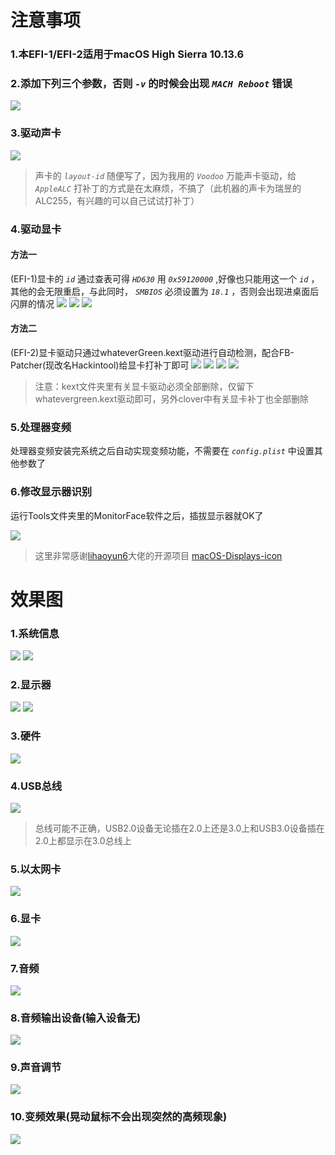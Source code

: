 # 注意事项
### 1.本EFI-1/EFI-2适用于macOS High Sierra 10.13.6
### 2.添加下列三个参数，否则 *`-v`* 的时候会出现 *`MACH Reboot`* 错误
![](/Images/1.png)

### 3.驱动声卡
![](/Images/Audio.png)
> 声卡的 *`layout-id`* 随便写了，因为我用的 *`Voodoo`* 万能声卡驱动，给 *`AppleALC`* 打补丁的方式是在太麻烦，不搞了（此机器的声卡为瑞昱的ALC255，有兴趣的可以自己试试打补丁）


### 4.驱动显卡
#### 方法一
(EFI-1)显卡的 *`id`* 通过查表可得 *`HD630`* 用 *`0x59120000`* ,好像也只能用这一个 *`id`* ，其他的会无限重启，与此同时， *`SMBIOS`* 必须设置为 *`18.1`* ，否则会出现进桌面后闪屏的情况
![](/Images/驱动列表1.png)
![](/Images/Graphics.png)
![](/Images/SMBIOS.png)

#### 方法二
(EFI-2)显卡驱动只通过whateverGreen.kext驱动进行自动检测，配合FB-Patcher(现改名Hackintool)给显卡打补丁即可
![](/Images/驱动列表2.png)
![](/Images/General.png)
![](/Images/Patch-General.png)
![](/Images/Patch-Advanced.png)
> 注意：kext文件夹里有关显卡驱动必须全部删除，仅留下whatevergreen.kext驱动即可，另外clover中有关显卡补丁也全部删除

### 5.处理器变频
处理器变频安装完系统之后自动实现变频功能，不需要在 *`config.plist`* 中设置其他参数了

### 6.修改显示器识别
运行Tools文件夹里的MonitorFace软件之后，插拔显示器就OK了

![](/Images/MonitorFace.png)
> 这里非常感谢[lihaoyun6](https://github.com/lihaoyun6)大佬的开源项目 [macOS-Displays-icon](https://github.com/lihaoyun6/macOS-Displays-icon)

# 效果图
### 1.系统信息
![](/Images/系统信息.png)
![](/Images/系统信息2.png)

### 2.显示器
![](/Images/显示器.png)
![](/Images/显示器2.png)

### 3.硬件
![](/Images/硬件.png)

### 4.USB总线
![](/Images/USB总线.png)
> 总线可能不正确，USB2.0设备无论插在2.0上还是3.0上和USB3.0设备插在2.0上都显示在3.0总线上

### 5.以太网卡
![](/Images/以太网卡.png)

### 6.显卡
![](/Images/显卡.png)

### 7.音频
![](/Images/音频.png)

### 8.音频输出设备(输入设备无)
![](/Images/音频输出设备.png)

### 9.声音调节
![](/Images/声音调节.png)

### 10.变频效果(晃动鼠标不会出现突然的高频现象)
![](/Images/变频.png)